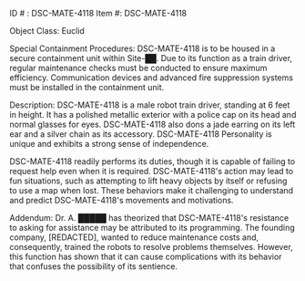 ID # : DSC-MATE-4118
Item #: DSC-MATE-4118

Object Class: Euclid

Special Containment Procedures:
DSC-MATE-4118 is to be housed in a secure containment unit within Site-██. Due to its function as a train driver, regular maintenance checks must be conducted to ensure maximum efficiency. Communication devices and advanced fire suppression systems must be installed in the containment unit.

Description:
DSC-MATE-4118 is a male robot train driver, standing at 6 feet in height. It has a polished metallic exterior with a police cap on its head and normal glasses for eyes. DSC-MATE-4118 also dons a jade earring on its left ear and a silver chain as its accessory. DSC-MATE-4118 Personality is unique and exhibits a strong sense of independence.

DSC-MATE-4118 readily performs its duties, though it is capable of failing to request help even when it is required. DSC-MATE-4118's action may lead to fun situations, such as attempting to lift heavy objects by itself or refusing to use a map when lost. These behaviors make it challenging to understand and predict DSC-MATE-4118's movements and motivations.

Addendum:
Dr. A. █████ has theorized that DSC-MATE-4118's resistance to asking for assistance may be attributed to its programming. The founding company, [REDACTED], wanted to reduce maintenance costs and, consequently, trained the robots to resolve problems themselves. However, this function has shown that it can cause complications with its behavior that confuses the possibility of its sentience.